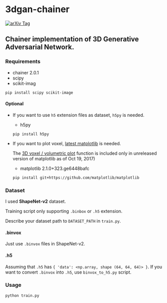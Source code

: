 # 3dgan-chainer

[![arXiv Tag](https://img.shields.io/badge/arXiv-1610.07584-brightgreen.svg)](https://arxiv.org/abs/1610.07584)


## Chainer implementation of 3D Generative Adversarial Network.

### Requirements

- chainer 2.0.1
- scipy
- scikit-imag

```
pip install scipy scikit-image
```

#### Optional

- If you want to use `h5` extension files as dataset, `h5py` is needed.

  - h5py

  ```
  pip install h5py
  ```

- If you want to plot voxel, [latest matplotlib](https://github.com/matplotlib/matplotlib) is needed. 

  The [3D voxel / volumetric plot](https://matplotlib.org/devdocs/gallery/mplot3d/voxels.html) function is included only in unreleased version of matplotlib as of Oct 19, 2017)

  - matplotlib 2.1.0+323.ge6448bafc

  ```
  pip install git+https://github.com/matplotlib/matplotlib
  ```

### Dataset

I used **ShapeNet-v2** dataset. 

Training script only supporting `.binbox` or `.h5` extension.

Describe your dataset path to `DATASET_PATH` in `train.py`.

#### .binvox

Just use `.binvox` files in ShapeNet-v2. 

#### .h5

Assuming that `.h5` has ``{ 'data': <np.array, shape (64, 64, 64)> }``. If you want to convert `.binvox` into `.h5`, use `binvox_to_h5.py` script.

### Usage

``python train.py``

